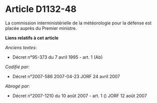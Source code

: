# Article D1132-48

La commission interministérielle de la météorologie pour la défense est placée auprès du Premier ministre.

**Liens relatifs à cet article**

_Anciens textes_:

  - Décret n°95-373 du 7 avril 1995 - art. 1 (Ab)

_Codifié par_:

  - Décret n°2007-586 2007-04-23 JORF 24 avril 2007

_Abrogé par_:

  - Décret n°2007-1210 du 10 août 2007 - art. 1 () JORF 12 août 2007
